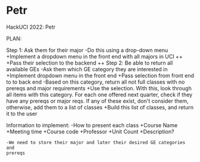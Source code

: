 # Petr
HackUCI 2022: Petr


PLAN:

Step 1: Ask them for their major
    -Do this using a drop-down menu
        +Implement a dropdown menu in the front end with all majors in UCI
            ++
        +Pass their selection to the backend
            ++
Step 2: Be able to return all available GEs
    -Ask them which GE category they are interested in
        +Implement dropdown menu in the front end
        +Pass selection from front end to to back end
    -Based on this category, return all not full classes with no prereqs
     and major requirements
        +Use the selection. With this, look through all items with this category.
        For each one offered next quarter, check if they have any prereqs or major
        reqs. If any of these exist, don't consider them, otherwise, add them to a
        list of classes
        +Build this list of classes, and return it to the user

Information to implement:
    -How to present each class
        +Course Name
        +Meeting time
        +Course code
        +Professor
        +Unit Count
        +Description?

    -We need to store their major and later their desired GE categories and
    prereqs